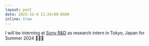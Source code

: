 ```yaml
---
layout: post
date: 2023-12-4 11:24:00-0500
inline: true
---
```


I will be interning at [Sony R&D](https://www.sony.com/ja/SonyInfo/research/) as research intern in Tokyo, Japan for Summer 2024 🗻🏯🍙